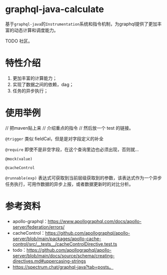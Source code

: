 # graphql-java-calculate

基于`graphql-java`的`Instrumentation`系统和指令机制，为graphql提供了更加丰富的动态计算和调度能力。

TODO 社区。


# 特性介绍

1. 更加丰富的计算能力；
2. 实现了数据之间的依赖，dag；
3. 任务的异步执行；


# 使用举例

// 把maven贴上来
// 介绍重点的指令
// 然后放一个 test 的链接。

 `@trigger`
类似 fieldCal，但是是对字段定义的补全

`@require`
即使不是非空字段，在这个查询里边也必须出现，否则就...

`@mock(value)`

`@cacheControl`

`@runnable(exp)`
表达式可获取到当前层级获取到的参数，该表达式作为一个异步任务执行，可用作数据的异步上报，或者数据更新时的对比分析。


# 参考资料

- apollo-graphql：https://www.apollographql.com/docs/apollo-server/federation/errors/
- cacheControl：https://github.com/apollographql/apollo-server/blob/main/packages/apollo-cache-control/src/__tests__/cacheControlDirective.test.ts
- todo：https://github.com/apollographql/apollo-server/blob/main/docs/source/schema/creating-directives.md#uppercasing-strings
- https://spectrum.chat/graphql-java?tab=posts。
